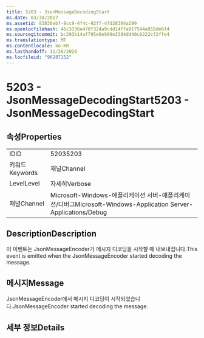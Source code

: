 ```yaml
---
title: 5203 - JsonMessageDecodingStart
ms.date: 03/30/2017
ms.assetid: 83836ebf-8cc9-4f4c-92ff-4fd28304a299
ms.openlocfilehash: 46c3336e478f324a9cdd14ffa917544a918de6f4
ms.sourcegitcommit: bc293b14af795e0e999e3304dd40c0222cf2ffe4
ms.translationtype: MT
ms.contentlocale: ko-KR
ms.lasthandoff: 11/26/2020
ms.locfileid: "96287152"
---
```

# <a name="5203---jsonmessagedecodingstart"></a><span data-ttu-id="99dd9-102">5203 - JsonMessageDecodingStart</span><span class="sxs-lookup"><span data-stu-id="99dd9-102">5203 - JsonMessageDecodingStart</span></span>

## <a name="properties"></a><span data-ttu-id="99dd9-103">속성</span><span class="sxs-lookup"><span data-stu-id="99dd9-103">Properties</span></span>  
  
|||  
|-|-|  
|<span data-ttu-id="99dd9-104">ID</span><span class="sxs-lookup"><span data-stu-id="99dd9-104">ID</span></span>|<span data-ttu-id="99dd9-105">5203</span><span class="sxs-lookup"><span data-stu-id="99dd9-105">5203</span></span>|  
|<span data-ttu-id="99dd9-106">키워드</span><span class="sxs-lookup"><span data-stu-id="99dd9-106">Keywords</span></span>|<span data-ttu-id="99dd9-107">채널</span><span class="sxs-lookup"><span data-stu-id="99dd9-107">Channel</span></span>|  
|<span data-ttu-id="99dd9-108">Level</span><span class="sxs-lookup"><span data-stu-id="99dd9-108">Level</span></span>|<span data-ttu-id="99dd9-109">자세히</span><span class="sxs-lookup"><span data-stu-id="99dd9-109">Verbose</span></span>|  
|<span data-ttu-id="99dd9-110">채널</span><span class="sxs-lookup"><span data-stu-id="99dd9-110">Channel</span></span>|<span data-ttu-id="99dd9-111">Microsoft-Windows-애플리케이션 서버-애플리케이션/디버그</span><span class="sxs-lookup"><span data-stu-id="99dd9-111">Microsoft-Windows-Application Server-Applications/Debug</span></span>|  
  
## <a name="description"></a><span data-ttu-id="99dd9-112">Description</span><span class="sxs-lookup"><span data-stu-id="99dd9-112">Description</span></span>  

 <span data-ttu-id="99dd9-113">이 이벤트는 JsonMessageEncoder가 메시지 디코딩을 시작할 때 내보내집니다.</span><span class="sxs-lookup"><span data-stu-id="99dd9-113">This event is emitted when the JsonMessageEncoder started decoding the message.</span></span>  
  
## <a name="message"></a><span data-ttu-id="99dd9-114">메시지</span><span class="sxs-lookup"><span data-stu-id="99dd9-114">Message</span></span>  

 <span data-ttu-id="99dd9-115">JsonMessageEncoder에서 메시지 디코딩이 시작되었습니다.</span><span class="sxs-lookup"><span data-stu-id="99dd9-115">JsonMessageEncoder started decoding the message.</span></span>  
  
## <a name="details"></a><span data-ttu-id="99dd9-116">세부 정보</span><span class="sxs-lookup"><span data-stu-id="99dd9-116">Details</span></span>
